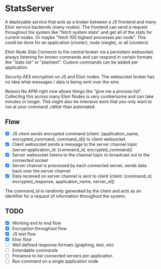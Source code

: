 # StatsServer

A deployable service that acts as a broker between a JS frontend and many Elixir service backends (many nodes). The frontend can send a request throughout the system like "fetch system stats" and get all of the stats for current nodes. Or maybe "fetch 100 highest processes per node". This could be done for an application (cluster), node (single), or all (clusters)

*Elixir Node Side*
Connects to the central broker via a persistent websocket. always listening for known commands and can respond in certain formats like "stats list" or "plaintext". Custom commands can be added per application.

*Security*
AES encryption on JS and Elixir nodes. The websocket broker has no idea what messages / data is being sent over the wire.

*Reason*
No APM right now allows things like "give me a process list". Collecting this across many Elixir Nodes is very cumbersome and can take minutes or longer. This might also be intensive work that you only want to run at your command ,rather than automated.

## Flow

- [x] JS client sends encrypted command (client: [application_name, encrypted_command, command_id]) to client websocket
- [x] Client websocket sends a message to the server channel topic (server:application_id: [command_id, encrypted_command])
- [x] Server websocket listens to the channel topic to broadcast out to the connected socket
- [x] Server channel is processed by each connected server, sends data back over the server channel
- [x] Data received on server channel is sent to client (client: [command_id, encrypted_response, application_name, server_id])

The command_id is randomly generated by the client and acts as an identifier for a request of information throughout the system.

## TODO

- [x] Working end to end flow
- [x] Encryption throughout flow
- [x] JS test flow
- [x] Elixir flow
- [ ] Well defined response formats (graphing, text, etc)
- [ ] Extendable commands
- [ ] Presence to list connected servers per application
- [ ] Run command on a single application node
